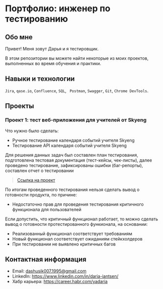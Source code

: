 # Портфолио: инженер по тестированию

## Обо мне 

Привет! Меня зовут Дарья и я тестировщик.

В этом репозитории вы можете найти некоторые из моих проектов, выполненных во время обучения и практики.

## Навыки и технологии
``Jira``, ``qase.io``, ``Confluence``, ``SQL``, `` Postman``, ``Swagger``, ``Git``, ``Chrome DevTools``.

## Проекты

### Проект 1: тест веб-приложения для учителей от Skyeng
Что нужно было сделать:
- Ручное тестирование календаря событий учителя Skyeng
- Тестирование API календаря событий учителя Skyeng

Для решения данных задач был составлен план тестирования, подготовлена тестовая документация (тест-кейсы, чек-листы), далее проведено тестирование, зафиксированы ошибки (баг-репорты), составлен отчет о тестировании

> [Ссылка на проект](https://docs.google.com/document/d/16SY2t-64iLrEOdHDAOxh0d1im8N66gW-/edit)
   
По итогам проведенного тестирования нельзя сделать вывод о готовности продукта, по причине:
- Недостаточно прав для проведения тестирования критичного функционала для пользователей

Если допустить, что критичный функционал работает, то можно сделать вывод о готовности протестированного функионала, на основании:
- Реализованный функционал соответствует требованиям
- Новый функционал соответствует ожиданиям стейкхолдеров
- При тестировании не выявлено критичных багов


## Контактная информация
- Email: dashusik007.1995@gmail.com
- LinkedIn: https://www.linkedin.com/in/daria-iantsen/
- Хабр карьера: https://career.habr.com/yadaria